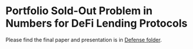 # Portfolio Sold-Out Problem in Numbers for DeFi Lending Protocols
 
Please find the final paper and presentation is in [Defense folder](https://github.com/waralak/thesis_waralak/Defense).
